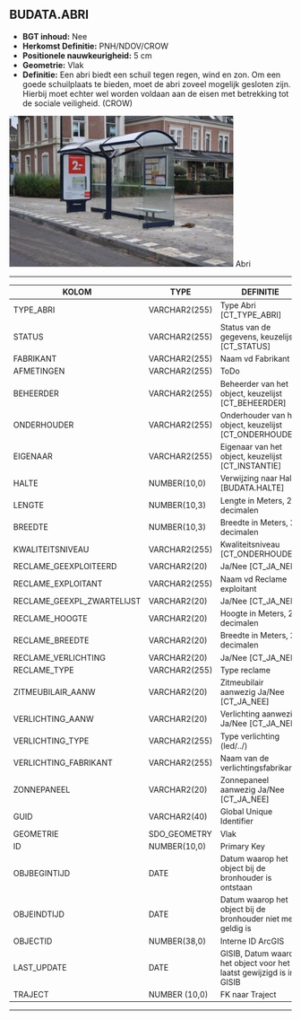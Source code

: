 ﻿## BUDATA.ABRI


* __BGT inhoud:__ Nee
* __Herkomst Definitie:__ PNH/NDOV/CROW
* __Positionele nauwkeurigheid:__ 5 cm
* __Geometrie:__ Vlak
* __Definitie:__ Een abri biedt een schuil tegen regen, wind en zon. Om een goede schuilplaats te bieden, moet de abri zoveel mogelijk gesloten zijn. Hierbij moet echter wel worden voldaan aan de eisen met betrekking tot de sociale veiligheid. (CROW)


![Abri](abri.jpg)
Abri

***

|KOLOM                               |TYPE              |DEFINITIE|
|------                              |----              |-----    |
|TYPE_ABRI                           |VARCHAR2(255)     |Type Abri [CT_TYPE_ABRI]|
|STATUS                              |VARCHAR2(255)     |Status van de gegevens, keuzelijst [CT_STATUS]|
|FABRIKANT                           |VARCHAR2(255)     |Naam vd Fabrikant|
|AFMETINGEN                          |VARCHAR2(255)     |ToDo|
|BEHEERDER                           |VARCHAR2(255)     |Beheerder van het object, keuzelijst [CT_BEHEERDER]|
|ONDERHOUDER                         |VARCHAR2(255)     |Onderhouder van het object, keuzelijst [CT_ONDERHOUDER]|
|EIGENAAR                            |VARCHAR2(255)     |Eigenaar van het object, keuzelijst [CT_INSTANTIE]|
|HALTE                               |NUMBER(10,0)      |Verwijzing naar Halte [BUDATA.HALTE]|
|LENGTE                              |NUMBER(10,3)      |Lengte in Meters, 2 decimalen|
|BREEDTE                             |NUMBER(10,3)      |Breedte in Meters, 2 decimalen|
|KWALITEITSNIVEAU                    |VARCHAR2(255)     |Kwaliteitsniveau [CT_ONDERHOUDER]|
|RECLAME_GEEXPLOITEERD               |VARCHAR2(20)      |Ja/Nee [CT_JA_NEE]|
|RECLAME_EXPLOITANT                  |VARCHAR2(255)     |Naam vd Reclame exploitant|
|RECLAME_GEEXPL_ZWARTELIJST          |VARCHAR2(20)      |Ja/Nee [CT_JA_NEE]|
|RECLAME_HOOGTE                      |VARCHAR2(20)      |Hoogte in Meters, 2 decimalen|
|RECLAME_BREEDTE                     |VARCHAR2(20)      |Breedte in Meters, 2 decimalen|
|RECLAME_VERLICHTING                 |VARCHAR2(20)      |Ja/Nee [CT_JA_NEE]|
|RECLAME_TYPE                        |VARCHAR2(255)     |Type reclame|
|ZITMEUBILAIR_AANW                   |VARCHAR2(20)      |Zitmeubilair aanwezig Ja/Nee [CT_JA_NEE]|
|VERLICHTING_AANW                    |VARCHAR2(20)      |Verlichting aanwezig Ja/Nee [CT_JA_NEE]|
|VERLICHTING_TYPE                    |VARCHAR2(255)     |Type verlichting (led/../)|
|VERLICHTING_FABRIKANT               |VARCHAR2(255)     |Naam van de verlichtingsfabrikant|
|ZONNEPANEEL                         |VARCHAR2(20)      |Zonnepaneel aanwezig Ja/Nee [CT_JA_NEE]|
|GUID                                |VARCHAR2(40)      |Global Unique Identifier|
|GEOMETRIE                           |SDO_GEOMETRY      |Vlak|
|ID                                  |NUMBER(10,0)      |Primary Key|
|OBJBEGINTIJD                        |DATE              |Datum waarop het object bij de bronhouder is ontstaan|
|OBJEINDTIJD                         |DATE              |Datum waarop het object bij de bronhouder niet meer geldig is|
|OBJECTID                            |NUMBER(38,0)      |Interne ID ArcGIS|
|LAST_UPDATE                         |DATE              |GISIB, Datum waarop het object voor het laatst gewijzigd is in GISIB|
|TRAJECT                             |NUMBER (10,0)     |FK naar Traject|


***
